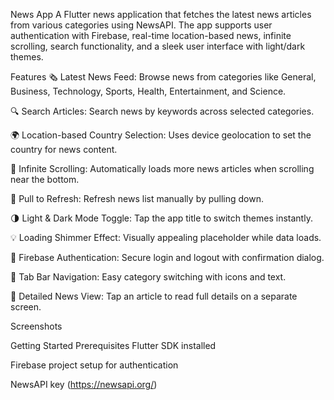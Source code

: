 News App
A Flutter news application that fetches the latest news articles from various categories using NewsAPI. The app supports user authentication with Firebase, real-time location-based news, infinite scrolling, search functionality, and a sleek user interface with light/dark themes.

Features
🗞️ Latest News Feed: Browse news from categories like General, Business, Technology, Sports, Health, Entertainment, and Science.

🔍 Search Articles: Search news by keywords across selected categories.

🌍 Location-based Country Selection: Uses device geolocation to set the country for news content.

🔄 Infinite Scrolling: Automatically loads more news articles when scrolling near the bottom.

🔁 Pull to Refresh: Refresh news list manually by pulling down.

🌗 Light & Dark Mode Toggle: Tap the app title to switch themes instantly.

💡 Loading Shimmer Effect: Visually appealing placeholder while data loads.

🔐 Firebase Authentication: Secure login and logout with confirmation dialog.

🧭 Tab Bar Navigation: Easy category switching with icons and text.

📰 Detailed News View: Tap an article to read full details on a separate screen.

Screenshots


Getting Started
Prerequisites
Flutter SDK installed

Firebase project setup for authentication

NewsAPI key (https://newsapi.org/)
